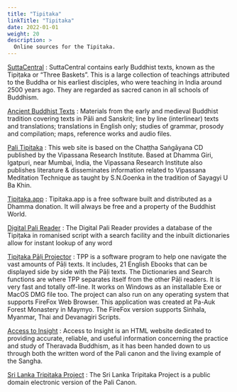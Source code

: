 ```yaml
---
title: "Tipitaka"
linkTitle: "Tipitaka"
date: 2022-01-01
weight: 20
description: >
  Online sources for the Tipitaka.
---
```


[SuttaCentral](https://suttacentral.net)
: SuttaCentral contains early Buddhist texts, known as the Tipiṭaka or “Three Baskets”. This is a large collection of teachings attributed to the Buddha or his earliest disciples, who were teaching in India around 2500 years ago. They are regarded as sacred canon in all schools of Buddhism.

[Ancient Buddhist Texts](https://www.ancient-buddhist-texts.net)
: Materials from the early and medieval Buddhist tradition covering texts in Pāli and Sanskrit; line by line (interlinear) texts and translations; translations in English only; studies of grammar, prosody and compilation; maps, reference works and audio files.

[Pali Tipitaka](https://tipitaka.org)
: This web site is based on the Chaṭṭha Saṅgāyana CD published by the Vipassana Research Institute. Based at Dhamma Giri, Igatpuri, near Mumbai, India, the Vipassana Research Institute also publishes literature & disseminates information related to Vipassana Meditation Technique as taught by S.N.Goenka in the tradition of Sayagyi U Ba Khin.

[Tipitaka.app](https://tipitaka.app)
: Tipitaka.app is a free software built and distributed as a Dhamma donation. It will always be free and a property of the Buddhist World.

[Digital Pali Reader](https://www.digitalpalireader.online)
: The Digital Pali Reader provides a database of the Tipiṭaka in romanised script with a search facility and the inbuilt dictionaries allow for instant lookup of any word

[Tipiṭaka Pāḷi Projector](https://americanmonk.org/tipitaka-pali-projector/)
: TPP is a software program to help one navigate the vast amounts of Pāḷi texts. It includes, 21 English Ebooks that can be displayed side by side with the Pāḷi texts. The Dictionaries and Search functions are where TPP separates itself from the other Pāḷi readers. It is very fast and totally off-line. It works on Windows as an installable Exe or MacOS DMG file too. The project can also run on any operating system that supports FireFox Web Browser. This application was created at Pa-Auk Forest Monastery in Maymyo. The FireFox version supports Sinhala, Myanmar, Thai and Devanagiri Scripts.

[Access to Insight](https://www.accesstoinsight.org)
: Access to Insight is an HTML website dedicated to providing accurate, reliable, and useful information concerning the practice and study of Theravada Buddhism, as it has been handed down to us through both the written word of the Pali canon and the living example of the Sangha.

[Sri Lanka Tripitaka Project](https://www.accesstoinsight.org/tipitaka/sltp/index.html)
: The Sri Lanka Tripitaka Project is a public domain electronic version of the Pali Canon.
